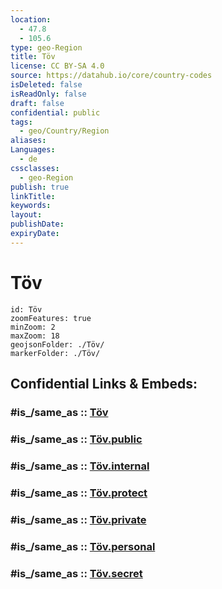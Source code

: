 ```yaml
---
location:
  - 47.8
  - 105.6
type: geo-Region
title: Töv
license: CC BY-SA 4.0
source: https://datahub.io/core/country-codes
isDeleted: false
isReadOnly: false
draft: false
confidential: public
tags:
  - geo/Country/Region
aliases:
Languages:
  - de
cssclasses:
  - geo-Region
publish: true
linkTitle:
keywords:
layout:
publishDate:
expiryDate:
---
```


# Töv

```leaflet
id: Töv
zoomFeatures: true 
minZoom: 2 
maxZoom: 18
geojsonFolder: ./Töv/
markerFolder: ./Töv/
```


## Confidential Links & Embeds: 

### #is_/same_as :: [Töv](/_Standards/Earth/Continent/Asia/Asia~East/Mongolia/Provinces~Mongolia/Töv.md) 

### #is_/same_as :: [Töv.public](/_public/Earth/Continent/Asia/Asia~East/Mongolia/Provinces~Mongolia/Töv.public.md) 

### #is_/same_as :: [Töv.internal](/_internal/Earth/Continent/Asia/Asia~East/Mongolia/Provinces~Mongolia/Töv.internal.md) 

### #is_/same_as :: [Töv.protect](/_protect/Earth/Continent/Asia/Asia~East/Mongolia/Provinces~Mongolia/Töv.protect.md) 

### #is_/same_as :: [Töv.private](/_private/Earth/Continent/Asia/Asia~East/Mongolia/Provinces~Mongolia/Töv.private.md) 

### #is_/same_as :: [Töv.personal](/_personal/Earth/Continent/Asia/Asia~East/Mongolia/Provinces~Mongolia/Töv.personal.md) 

### #is_/same_as :: [Töv.secret](/_secret/Earth/Continent/Asia/Asia~East/Mongolia/Provinces~Mongolia/Töv.secret.md)

